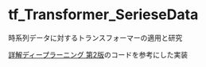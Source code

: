 # tf_Transformer_SerieseData
時系列データに対するトランスフォーマーの適用と研究


[詳解ディープラーニング 第2版](https://github.com/yusugomori/deeplearning-keras-tf2-torch)のコードを参考にした実装